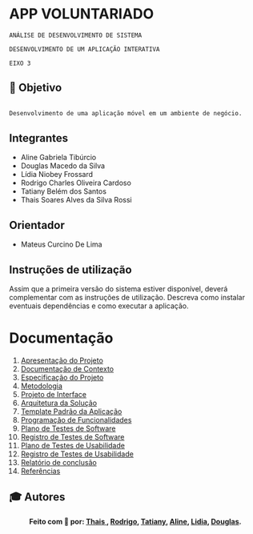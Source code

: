 # APP VOLUNTARIADO 

`ANÁLISE DE DESENVOLVIMENTO DE SISTEMA`

`DESENVOLVIMENTO DE UM APLICAÇÃO INTERATIVA`

`EIXO 3`

## 🎯 Objetivo

```bash

Desenvolvimento de uma aplicação móvel em um ambiente de negócio.

```

## Integrantes

* Aline Gabriela Tibúrcio
* Douglas Macedo da Silva
* Lídia Niobey Frossard
* Rodrigo Charles Oliveira Cardoso
* Tatiany Belém dos Santos
* Thais Soares Alves da Silva Rossi

## Orientador

* Mateus Curcino De Lima

## Instruções de utilização

Assim que a primeira versão do sistema estiver disponível, deverá complementar com as instruções de utilização. Descreva como instalar eventuais dependências e como executar a aplicação.

# Documentação

<ol>
<li><a href="docs/01-Apresentação do Projeto.md"> Apresentação do Projeto</a></li>
<li><a href="docs/02-Documentação de Contexto.md"> Documentação de Contexto</a></li>
<li><a href="docs/03-Especificação do Projeto.md"> Especificação do Projeto</a></li>
<li><a href="docs/04-Metodologia.md"> Metodologia</a></li>
<li><a href="docs/05-Projeto de Interface.md"> Projeto de Interface</a></li>
<li><a href="docs/06-Arquitetura da Solução.md"> Arquitetura da Solução</a></li>
<li><a href="docs/07-Template Padrão da Aplicação.md"> Template Padrão da Aplicação</a></li>
<li><a href="docs/08-Programação de Funcionalidades.md"> Programação de Funcionalidades</a></li>
<li><a href="docs/09-Plano de Testes de Software.md"> Plano de Testes de Software</a></li>
<li><a href="docs/10-Registro de Testes de Software.md"> Registro de Testes de Software</a></li>
<li><a href="docs/11-Plano de Testes de Usabilidade.md"> Plano de Testes de Usabilidade</a></li>
<li><a href="docs/12-Registro de Testes de Usabilidade.md"> Registro de Testes de Usabilidade</a></li>
<li><a href="docs/13-Relatório de conclusão.md"> Relatório de conclusão</a></li>
<li><a href="docs/14-Referências.md"> Referências</a></li>
</ol>

## :mortar_board: Autores


<h4 align="center">
   Feito com 💖 por: <a href="https://www.linkedin.com/in/thais-soares-78846a91/" target="_blank"> Thais </a>, <a href="https://www.linkedin.com/in/rodrigo-charles03/">Rodrigo</a>, <a href="https://www.linkedin.com/in/tatiany-santos-848314150//">Tatiany</a>, <a href="https://www.linkedin.com/in/alinetiburcio/" target="_blank"> Aline</a>, <a href="https://www.linkedin.com/in/lidiafrossard/">Lidia</a>, <a href="https://www.linkedin.com/in/douglas-macedo-da-silva-27221b212/">Douglas</a>.
</h4>
